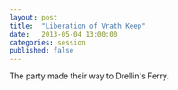 ```yaml
---
layout: post
title:  "Liberation of Vrath Keep"
date:   2013-05-04 13:00:00
categories: session
published: false
---
```


The party made their way to Drellin's Ferry.
